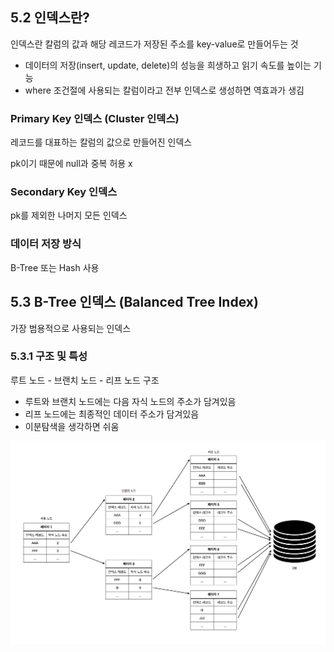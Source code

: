 ## 5.2 인덱스란?

인덱스란 칼럼의 값과 해당 레코드가 저장된 주소를 key-value로 만들어두는 것

- 데이터의 저장(insert, update, delete)의 성능을 희생하고 읽기 속도를 높이는 기능
- where 조건절에 사용되는 칼럼이라고 전부 인덱스로 생성하면 역효과가 생김

### Primary Key 인덱스 (Cluster 인덱스)

레코드를 대표하는 칼럼의 값으로 만들어진 인덱스

pk이기 때문에 null과 중복 허용 x

### Secondary Key 인덱스

pk를 제외한 나머지 모든 인덱스

### 데이터 저장 방식

B-Tree 또는 Hash 사용

## 5.3 B-Tree 인덱스 (Balanced Tree Index)

가장 범용적으로 사용되는 인덱스

### 5.3.1 구조 및 특성

루트 노드 - 브랜치 노드 - 리프 노드 구조

- 루트와 브랜치 노드에는 다음 자식 노드의 주소가 담겨있음
- 리프 노드에는 최종적인 데이터 주소가 담겨있음
- 이분탐색을 생각하면 쉬움

![img.png](image/img.png)



